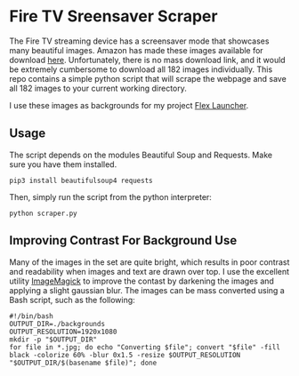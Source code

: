 # Fire TV Sreensaver Scraper
The Fire TV streaming device has a screensaver mode that showcases many beautiful images. Amazon has made these images available for download [here](https://amazonfiretv.blog/all-182-screensavers-on-your-amazon-fire-tv-and-their-locations-photos-71e9f756067f). Unfortunately, there is no mass download link, and it would be extremely cumbersome to download all 182 images individually. This repo contains a simple python script that will scrape the webpage and save all 182 images to your current working directory.

I use these images as backgrounds for my project [Flex Launcher](https://github.com/complexlogic/flex-launcher).

## Usage
The script depends on the modules Beautiful Soup and Requests. Make sure you have them installed.
```
pip3 install beautifulsoup4 requests
```

Then, simply run the script from the python interpreter:
```
python scraper.py
```

## Improving Contrast For Background Use
Many of the images in the set are quite bright, which results in poor contrast and readability when images and text are drawn over top. I use the excellent utility [ImageMagick](https://github.com/ImageMagick/ImageMagick) to improve the contast by darkening the images and applying a slight gaussian blur. The images can be mass converted using a Bash script, such as the following:

```
#!/bin/bash
OUTPUT_DIR=./backgrounds
OUTPUT_RESOLUTION=1920x1080
mkdir -p "$OUTPUT_DIR"
for file in *.jpg; do echo "Converting $file"; convert "$file" -fill black -colorize 60% -blur 0x1.5 -resize $OUTPUT_RESOLUTION  "$OUTPUT_DIR/$(basename $file)"; done
```
